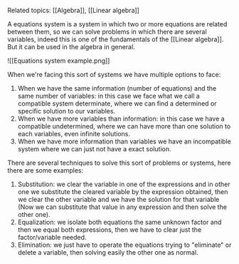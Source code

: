 Related topics: [[Algebra]], [[Linear algebra]]

A equations system is a system in which two or more equations are related between them, so we can solve problems in which there are several variables, indeed this is one of the fundamentals of the [[Linear algebra]]. But it can be used in the algebra in general. 

![[Equations system example.png]]

When we're facing this sort of systems we have multiple options to face:

1. When we have the same information (number of equations) and the same number of variables: in this case we face what we call a compatible system determinate, where we can find a determined or specific solution to our variables.
2. When we have more variables than information: in this case we have a compatible undetermined, where we can have more than one solution to each variables, even infinite solutions. 
3. When we have more information than variables we have an incompatible system where we can just not have a exact solution.

There are several techniques to solve this sort of problems or systems, here there are some examples:

1. Substitution: we clear the variable in one of the expressions and in other one we substitute the cleared variable by the expression obtained, then we clear the other variable and we have the solution for that variable (Now we can substitute that value in any expression and then solve the other one).
2. Equalization: we isolate both equations the same unknown factor and then we equal both expressions, then we have to clear just the factor/variable needed. 
3. Elimination: we just have to operate the equations trying to "eliminate" or delete a variable, then solving easily the other one as normal. 